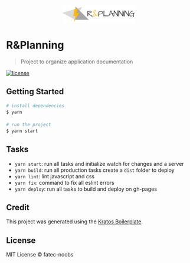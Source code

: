 <p align="center">
  <img src="src/images/logo.png" width="200">
</p>

# R&Planning

> Project to organize application documentation

[![license](https://img.shields.io/github/license/fatec-noobs/rplanning_doc.svg)](./license.md)

## Getting Started

```sh
# install dependencies
$ yarn

# run the project
$ yarn start
```

## Tasks

- `yarn start`: run all tasks and initialize watch for changes and a server
- `yarn build`: run all production tasks create a `dist` folder to deploy
- `yarn lint`: lint javascript and css
- `yarn fix`: command to fix all eslint errors
- `yarn deploy`: run all tasks to build and deploy on gh-pages

## Credit

This project was generated using the [Kratos Boilerplate](https://github.com/LFeh/kratos-boilerplate).

## License

MIT License © fatec-noobs

